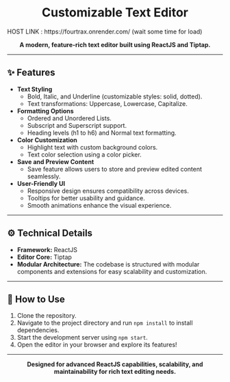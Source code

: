 <h1 align="center">Customizable Text Editor</h1>
HOST LINK : https://fourtrax.onrender.com/    (wait some time for load)
<p align="center">
  <strong>A modern, feature-rich text editor built using ReactJS and Tiptap.</strong>
</p>

<hr>

<h2>✨ Features</h2>

<ul>
  <li><strong>Text Styling</strong>
    <ul>
      <li>Bold, Italic, and Underline (customizable styles: solid, dotted).</li>
      <li>Text transformations: Uppercase, Lowercase, Capitalize.</li>
    </ul>
  </li>
  <li><strong>Formatting Options</strong>
    <ul>
      <li>Ordered and Unordered Lists.</li>
      <li>Subscript and Superscript support.</li>
      <li>Heading levels (h1 to h6) and Normal text formatting.</li>
    </ul>
  </li>
  <li><strong>Color Customization</strong>
    <ul>
      <li>Highlight text with custom background colors.</li>
      <li>Text color selection using a color picker.</li>
    </ul>
  </li>
  <li><strong>Save and Preview Content</strong>
    <ul>
      <li>Save feature allows users to store and preview edited content seamlessly.</li>
    </ul>
  </li>
  <li><strong>User-Friendly UI</strong>
    <ul>
      <li>Responsive design ensures compatibility across devices.</li>
      <li>Tooltips for better usability and guidance.</li>
      <li>Smooth animations enhance the visual experience.</li>
    </ul>
  </li>
</ul>

<hr>

<h2>⚙️ Technical Details</h2>
<ul>
  <li><strong>Framework:</strong> ReactJS</li>
  <li><strong>Editor Core:</strong> Tiptap</li>
  <li><strong>Modular Architecture:</strong> The codebase is structured with modular components and extensions for easy scalability and customization.</li>
</ul>

<hr>

<h2>🚀 How to Use</h2>

<ol>
  <li>Clone the repository.</li>
  <li>Navigate to the project directory and run <code>npm install</code> to install dependencies.</li>
  <li>Start the development server using <code>npm start</code>.</li>
  <li>Open the editor in your browser and explore its features!</li>
</ol>

<hr>

<p align="center"><strong>Designed for advanced ReactJS capabilities, scalability, and maintainability for rich text editing needs.</strong></p>
